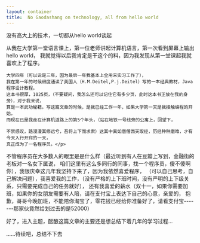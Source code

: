 ```yaml
---
layout: container
title:  No Gaodashang on technology, all from hello world
---
```


<!--没有高大上的技术，一切都从hello world谈起-->
<p>没有高大上的技术，一切都从hello world谈起</p>
<p>
    从我在大学第一堂语言课上，第一位老师讲起计算机语言，第一次看到屏幕上输出hello world，
    我就觉得以后我肯定是干这个的料，因为我发现从第一堂课起我就喜欢上了程序。</p>

<p>

    大学四年（可以说是三年，因为最后一年我基本上全用来实习工作了），
    我在第一年的时候细度通读了美国人（H.M.Deitel,P.j.Deitel）写的一本经典教材，Java程序设计教程。
    这本书很厚，1025页，（不要疑问，我怎么还可以记住它有多少页，此时这本书正放在我的身旁），对于我来说，
    算是一本武功秘籍。写这篇文章的时候，是我已经工作一年，如果大学第一天是我接触编程的开始，
    而现在已是我走在计算机道路上的第5个年头，（站在地铁一号线旁的公寓上，回望下，

    不禁感叹，路漫漫其修远兮，吾将上下而求索）这其中真如唐僧西天取经，历经种种磨难，才有今天入行开窍的一天，
    真正成为了一名程序员。</p>

<p>
    不管程序员在大多数人的眼里是是什么样（最近听到有人在豆瓣上写到，金融街的老板对一名女下属说，
    咱们这里有这么多同行的同事，找一个程序员，傻不傻啊你），我很庆幸这几年我坚持下来了，因为我依然喜爱程序，
    （可以自己思考，自己解决问题），我喜爱我的工作，（没有严格的上下班时间，没有严明的上下级关系，只需要完成自己的任务就好），
    还有我喜爱的薪水（双十一，如果你需要加班，如果你的女朋友需要有人陪，请在支付宝上表达下自己的心意，亲爱的，
    抱歉，哥哥今晚加班，不能陪你淘宝了，零花钱已经给你准备好了，请看支付宝-------那家伙竟然给划过去的是52000）
</p>

<p>
    好了，进入主题，酝酿这篇文章的主要还是想总结下着几年的学习过程...
</p>

<p>
    ......待续吧，总结不下去
</p>


        
        
    
    
    
    









